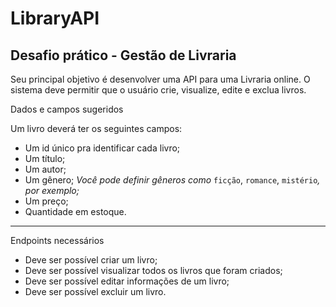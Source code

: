 # LibraryAPI

## Desafio prático - Gestão de Livraria 

<p>Seu principal objetivo é desenvolver uma API para uma Livraria online. 
O sistema deve permitir que o usuário crie, visualize, edite e exclua livros.</p>

<aside>
Dados e campos sugeridos
</aside>

Um livro deverá ter os seguintes campos:

- Um id único pra identificar cada livro;
- Um título;
- Um autor;
- Um gênero;
*Você pode definir gêneros como* `ficção`, `romance`, `mistério`*, por exemplo;*
- Um preço;
- Quantidade em estoque.

---

<aside>
Endpoints necessários
</aside>

- Deve ser possível criar um livro;
- Deve ser possível visualizar todos os livros que foram criados;
- Deve ser possível editar informações de um livro;
- Deve ser possível excluir um livro.
